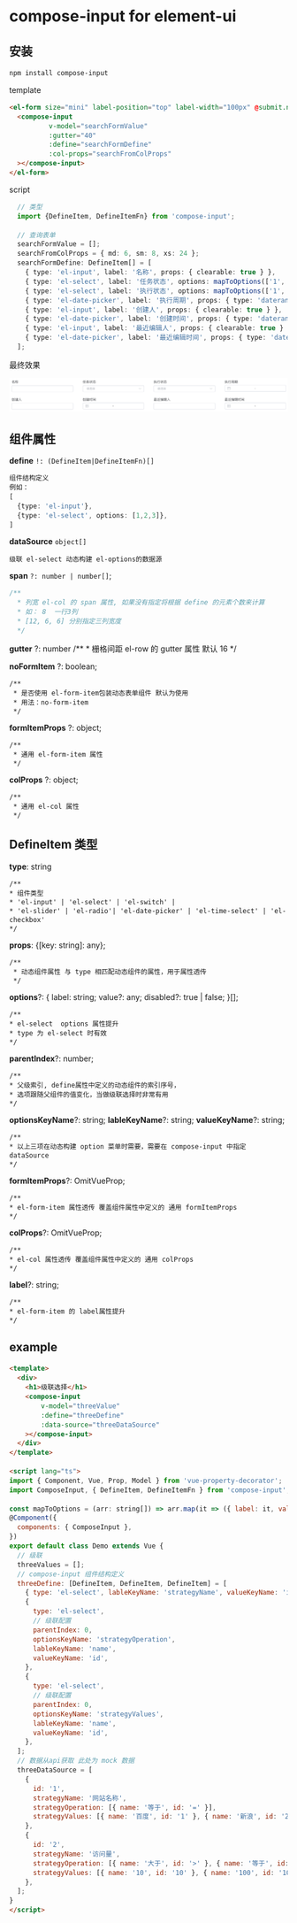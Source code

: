 # compose-input for element-ui

## 安装 
```bash
npm install compose-input
```



template
```html
<el-form size="mini" label-position="top" label-width="100px" @submit.native.prevent>
  <compose-input 
          v-model="searchFormValue"
          :gutter="40"
          :define="searchFormDefine"
          :col-props="searchFromColProps"
  ></compose-input>
</el-form>
```
script
```ts
  // 类型
  import {DefineItem, DefineItemFn} from 'compose-input';

  // 查询表单
  searchFormValue = [];
  searchFromColProps = { md: 6, sm: 8, xs: 24 };
  searchFormDefine: DefineItem[] = [
    { type: 'el-input', label: '名称', props: { clearable: true } },
    { type: 'el-select', label: '任务状态', options: mapToOptions(['1', '0']), props: { clearable: true } },
    { type: 'el-select', label: '执行状态', options: mapToOptions(['1', '0']), props: { clearable: true } },
    { type: 'el-date-picker', label: '执行周期', props: { type: 'daterange', format: 'yyyy-MM-dd' } },
    { type: 'el-input', label: '创建人', props: { clearable: true } },
    { type: 'el-date-picker', label: '创建时间', props: { type: 'daterange', format: 'yyyy-MM-dd' } },
    { type: 'el-input', label: '最近编辑人', props: { clearable: true } },
    { type: 'el-date-picker', label: '最近编辑时间', props: { type: 'daterange', format: 'yyyy-MM-dd' } },
  ];
```

最终效果

![](2019-04-12-16-20-26.png)

## 组件属性

**define** `!: (DefineItem|DefineItemFn)[]`  
```ts
组件结构定义
例如： 
[
  {type: 'el-input'},
  {type: 'el-select', options: [1,2,3]},
]
```
**dataSource** `object[]`
```
级联 el-select 动态构建 el-options的数据源
```
**span** `?: number | number[]`;
```js
/**
  * 列宽 el-col 的 span 属性, 如果没有指定将根据 define 的元素个数来计算
  * 如： 8  一行3列
  * [12, 6, 6] 分别指定三列宽度
  */
```
**gutter** ?: number
    /**
      * 栅格间距 el-row 的 gutter 属性 默认 16
      */

**noFormItem** ?: boolean;

    /**
     * 是否使用 el-form-item包装动态表单组件 默认为使用
     * 用法：no-form-item
     */
    
**formItemProps** ?: object;

    /**
     * 通用 el-form-item 属性
     */

**colProps** ?: object;

    /**
     * 通用 el-col 属性
     */


## DefineItem 类型

**type**: string

    /**
    * 组件类型
    * 'el-input' | 'el-select' | 'el-switch' | 
    * 'el-slider' | 'el-radio'| 'el-date-picker' | 'el-time-select' | 'el-checkbox'
    */

**props**: {[key: string]: any};

    /**
     * 动态组件属性 与 type 相匹配动态组件的属性，用于属性透传
     */ 

**options**?: { label: string; value?: any; disabled?: true | false; }[];

    /**
    * el-select  options 属性提升
    * type 为 el-select 时有效
    */

**parentIndex**?: number;

    /**
    * 父级索引, define属性中定义的动态组件的索引序号，
    * 选项跟随父组件的值变化，当做级联选择时非常有用
    */

**optionsKeyName**?: string;
**lableKeyName**?: string;
**valueKeyName**?: string;

    /**
    * 以上三项在动态构建 option 菜单时需要，需要在 compose-input 中指定 dataSource
    */

**formItemProps**?: OmitVueProp<FormItem>;

    /**
    * el-form-item 属性透传 覆盖组件属性中定义的 通用 formItemProps
    */

**colProps**?: OmitVueProp<Col>;

    /**
    * el-col 属性透传 覆盖组件属性中定义的 通用 colProps
    */

**label**?: string;  

    /**
    * el-form-item 的 label属性提升
    */


## example

```html
<template>
  <div>
    <h1>级联选择</h1>
    <compose-input 
        v-model="threeValue" 
        :define="threeDefine" 
        :data-source="threeDataSource"
    ></compose-input>
  </div>
</template>

<script lang="ts">
import { Component, Vue, Prop, Model } from 'vue-property-decorator';
import ComposeInput, { DefineItem, DefineItemFn } from 'compose-input';

const mapToOptions = (arr: string[]) => arr.map(it => ({ label: it, value: it }));
@Component({
  components: { ComposeInput },
})
export default class Demo extends Vue {
  // 级联
  threeValues = [];
  // compose-input 组件结构定义
  threeDefine: [DefineItem, DefineItem, DefineItem] = [
    { type: 'el-select', lableKeyName: 'strategyName', valueKeyName: 'id' },
    {
      type: 'el-select',
      // 级联配置
      parentIndex: 0,
      optionsKeyName: 'strategyOperation',
      lableKeyName: 'name',
      valueKeyName: 'id',
    },
    {
      type: 'el-select',
      // 级联配置
      parentIndex: 0,
      optionsKeyName: 'strategyValues',
      lableKeyName: 'name',
      valueKeyName: 'id',
    },
  ];
  // 数据从api获取 此处为 mock 数据
  threeDataSource = [
    {
      id: '1',
      strategyName: '网站名称',
      strategyOperation: [{ name: '等于', id: '=' }],
      strategyValues: [{ name: '百度', id: '1' }, { name: '新浪', id: '2' }, { name: '阿里', id: '3' }],
    },
    {
      id: '2',
      strategyName: '访问量',
      strategyOperation: [{ name: '大于', id: '>' }, { name: '等于', id: '=' }, { name: '小于', id: '<' }],
      strategyValues: [{ name: '10', id: '10' }, { name: '100', id: '100' }],
    },
  ];
}
</script>
```
